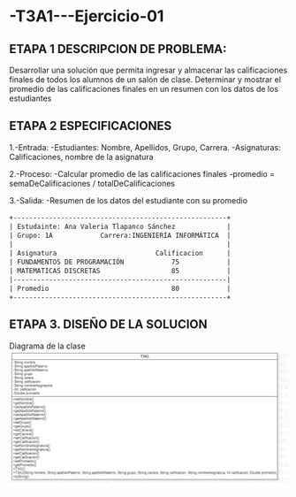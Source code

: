# -T3A1---Ejercicio-01

## ETAPA 1  DESCRIPCION DE PROBLEMA:
Desarrollar una solución que permita ingresar y almacenar las calificaciones finales de todos los alumnos de un salón de clase. Determinar y mostrar el promedio de las calificaciones finales en un resumen con los datos de los estudiantes

## ETAPA 2 ESPECIFICACIONES
1.-Entrada:
  -Estudiantes: Nombre, Apellidos, Grupo, Carrera.
  -Asignaturas: Calificaciones, nombre de la asignatura

2.-Proceso:
  -Calcular promedio de las calificaciones finales
  -promedio = semaDeCalificaciones / totalDeCalificaciones

3.-Salida:
  -Resumen de los datos del estudiante con su promedio

~~~
+------------------------------------------------------+
| Estudainte: Ana Valeria Tlapanco Sánchez             |
| Grupo: 1A            Carrera:INGENIERÍA INFORMÁTICA  |
|                                                      |
| Asignatura                         Calificacion      |
| FUNDAMENTOS DE PROGRAMACIÓN            75            |
| MATEMATICAS DISCRETAS                  85            |
|------------------------------------------------------|
| Promedio                               80            |
+------------------------------------------------------+
~~~

## ETAPA 3. DISEÑO DE LA SOLUCION
Diagrama de la clase
![](https://github.com/valeTlapanco20/-T3A1---Ejercicio-01/blob/main/T3A1.png)
